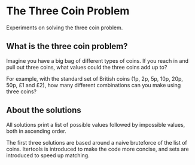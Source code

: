 # The Three Coin Problem

Experiments on solving the three coin problem.

## What is the three coin problem?

Imagine you have a big bag of different types of coins. If you reach in and pull out three coins, what values could the three coins add up to?

For example, with the standard set of British coins (1p, 2p, 5p, 10p, 20p, 50p, £1 and £2), how many different combinations can you make using three coins?

## About the solutions

All solutions print a list of possible values followed by impossible values, both in ascending order.

The first three solutions are based around a naive bruteforce of the list of coins. Itertools is introduced to make the code more concise, and sets are introduced to speed up matching.
